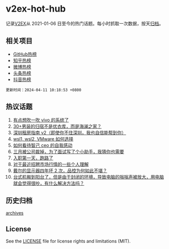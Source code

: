 # v2ex-hot-hub

 记录[V2EX](https://www.v2ex.com/)从 2021-01-06 日至今的热门话题。每小时抓取一次数据，按天[归档](archives)。
 
 ## 相关项目

- [GitHub热榜](https://github.com/lonnyzhang423/github-hot-hub)
- [知乎热榜](https://github.com/lonnyzhang423/zhihu-hot-hub)
- [微博热榜](https://github.com/lonnyzhang423/weibo-hot-hub)
- [头条热榜](https://github.com/lonnyzhang423/toutiao-hot-hub)
- [抖音热榜](https://github.com/lonnyzhang423/douyin-hot-hub)


 `更新时间：2024-04-11 10:18:53 +0800`

## 热议话题

1. [有点想吹一吹 vivo 的系统了](https://www.v2ex.com/t/1031206)
1. [30+男装的归宿不是优衣库，而是海澜之家？](https://www.v2ex.com/t/1031262)
1. [深圳租房指南 v2（即使你不住深圳，我也自信能帮到你）](https://www.v2ex.com/t/1031215)
1. [wsl1, wsl2, VMware 如何选择](https://www.v2ex.com/t/1031241)
1. [如何看待智己 ceo 的自我感动](https://www.v2ex.com/t/1031299)
1. [三月被公司裁掉，为了面试写了个小助手，我猜你也需要](https://www.v2ex.com/t/1031332)
1. [入职第一天，跑路了](https://www.v2ex.com/t/1031302)
1. [对于最近招聘市场行情的一些个人理解](https://www.v2ex.com/t/1031220)
1. [戴尔的显示器四年坏 2 次，品控为何如此不堪？](https://www.v2ex.com/t/1031274)
1. [台式机搬到阳台了，但是由于封闭的环境，导致电脑的嗡嗡声被放大，用电脑就会觉得很吵，有什么解决方法吗？](https://www.v2ex.com/t/1031205)

## 历史归档

[archives](archives)

## License

See the [LICENSE](LICENSE) file for license rights and limitations (MIT).

